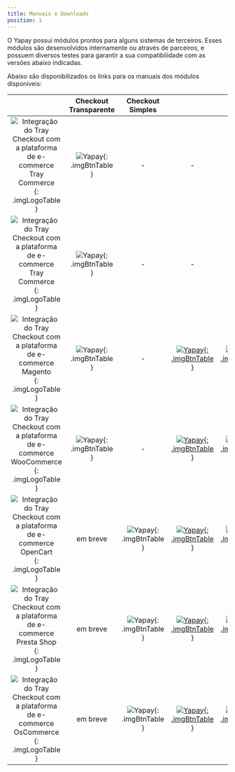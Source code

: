 ```yaml
---
title: Manuais e Downloads
position: 1
---
```


O Yapay possui módulos prontos para alguns sistemas de terceiros. Esses módulos são desenvolvidos internamente ou através de parceiros, e possuem diversos testes para garantir a sua compatibilidade com as versões abaixo indicadas.

Abaixo são disponibilizados os links para os manuais dos módulos disponíveis:


|            |   Checkout Transparente     |     Checkout Simples   |           |           |
|:----------:|:---------------------------:|:----------------------:|:---------:|:---------:|
| ![Integração do Tray Checkout com a plataforma de e-commerce Tray Commerce](https://images.tcdn.com.br/static_inst/tc/tray-cdn/uploads/traycommerce-platform-logo.svg){: .imgLogoTable } | ![Yapay](/images/checked-verde.svg){: .imgBtnTable } | - | - | - |
| ![Integração do Tray Checkout com a plataforma de e-commerce Tray Commerce](https://images.tcdn.com.br/static_inst/tc/tray-cdn/uploads/fbits-default-1.png){: .imgLogoTable } | ![Yapay](/images/checked-verde.svg){: .imgBtnTable } | - | - | - |
| ![Integração do Tray Checkout com a plataforma de e-commerce Magento](https://images.tcdn.com.br/static_inst/tc/tray-cdn/uploads/magento-platform-logo.svg){: .imgLogoTable } | ![Yapay](/images/checked-verde.svg){: .imgBtnTable } | - | [![Yapay](/images/download.svg){: .imgBtnTable }](/intermediador/modulos-integracao-intermediador/#magento) | [![Yapay](/images/manual.svg){: .imgBtnTable "}](http://integracao.traycheckout.com.br/documentacao/download/yapay/magento/Yapay_Intermediador-0.2.0.tgz) |
| ![Integração do Tray Checkout com a plataforma de e-commerce WooCommerce](https://images.tcdn.com.br/static_inst/tc/tray-cdn/uploads/woocommerce-platform-logo.png){: .imgLogoTable } | ![Yapay](/images/checked-verde.svg){: .imgBtnTable } | - | [![Yapay](/images/download.svg){: .imgBtnTable }](/intermediador/modulos-integracao-intermediador/#woocommerce) | [![Yapay](/images/manual.svg){: .imgBtnTable }](http://integracao.traycheckout.com.br/documentacao/download/yapay/woocommerce/woocommerce-yapay-intermediador_v0.2.0.zip) |
| ![Integração do Tray Checkout com a plataforma de e-commerce OpenCart](https://images.tcdn.com.br/static_inst/tc/tray-cdn/uploads/opencart-platform-logo.svg){: .imgLogoTable } | em breve | ![Yapay](/images/checked-verde.svg){: .imgBtnTable } | [![Yapay](/images/download.svg){: .imgBtnTable }](/intermediador/modulos-integracao-intermediador/#opencart) | [![Yapay](/images/manual.svg){: .imgBtnTable }](http://integracao.traycheckout.com.br/documentacao/download/yapay/woocommerce/yapay_opencart_v2.1.zip) |
| ![Integração do Tray Checkout com a plataforma de e-commerce Presta Shop](https://images.tcdn.com.br/static_inst/tc/tray-cdn/uploads/prestashop-platform-logo.svg){: .imgLogoTable } | em breve | ![Yapay](/images/checked-verde.svg){: .imgBtnTable } | [![Yapay](/images/download.svg){: .imgBtnTable }](/intermediador/modulos-integracao-intermediador/#prestashop) | [![Yapay](/images/manual.svg){: .imgBtnTable }](http://integracao.traycheckout.com.br/documentacao/download/yapay/woocommerce/yapay_prestashop-1.0.0.zip) |
| ![Integração do Tray Checkout com a plataforma de e-commerce OsCommerce](https://images.tcdn.com.br/static_inst/tc/tray-cdn/uploads/oscommerce-platform-logo.svg){: .imgLogoTable } | em breve | ![Yapay](/images/checked-verde.svg){: .imgBtnTable } | [![Yapay](/images/download.svg){: .imgBtnTable }](/intermediador/modulos-integracao-intermediador/#oscommerce) | [![Yapay](/images/manual.svg){: .imgBtnTable }](http://integracao.traycheckout.com.br/documentacao/download/yapay/woocommerce/yapayintermediador_oscommerce.zip) |
